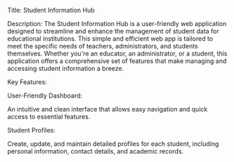 Title: Student Information Hub

Description:
The Student Information Hub is a user-friendly web application designed to streamline and enhance the management of student data for educational institutions. This simple and efficient web app is tailored to meet the specific needs of teachers, administrators, and students themselves. Whether you're an educator, an administrator, or a student, this application offers a comprehensive set of features that make managing and accessing student information a breeze.

Key Features:

User-Friendly Dashboard:

An intuitive and clean interface that allows easy navigation and quick access to essential features.

Student Profiles:

Create, update, and maintain detailed profiles for each student, including personal information, contact details, and academic records.
